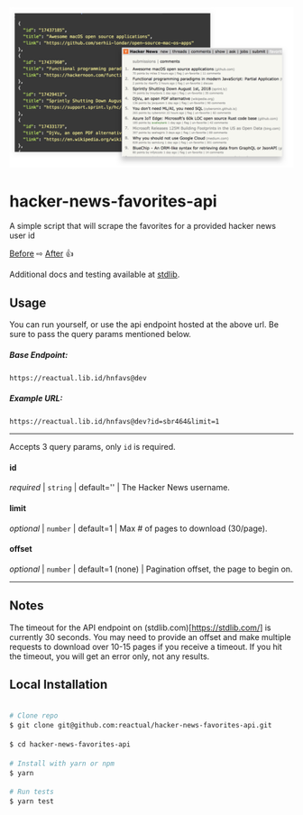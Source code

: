 <img src="img.png" alt="alt text" width="600">


# hacker-news-favorites-api
A simple script that will scrape the favorites for a provided hacker news user id

[Before](https://news.ycombinator.com/favorites?id=sbr464) ⇨ [After](https://reactual.lib.id/hnfavs@dev?id=sbr464&limit=1) 👍

Additional docs and testing available at [stdlib](https://stdlib.com/@reactual/lib/hnfavs/dev/).

## Usage

You can run yourself, or use the api endpoint hosted at the above url. Be sure to pass the query params mentioned below.

##### Base Endpoint:
`https://reactual.lib.id/hnfavs@dev`

##### Example URL:
`https://reactual.lib.id/hnfavs@dev?id=sbr464&limit=1`

---
Accepts 3 query params, only `id` is required.

#### id
*required* | `string` | default='' | The Hacker News username.

#### limit
*optional* | `number` | default=1 | Max # of pages to download (30/page).

#### offset
*optional* | `number` | default=1 (none) | Pagination offset, the page to begin on.

---

## Notes
The timeout for the API endpoint on (stdlib.com)[https://stdlib.com/] is currently 30 seconds. You may need to provide an offset and make multiple requests to download over 10-15 pages if you receive a timeout. If you hit the timeout, you will get an error only, not any results.


## Local Installation


```bash

# Clone repo
$ git clone git@github.com:reactual/hacker-news-favorites-api.git

$ cd hacker-news-favorites-api

# Install with yarn or npm
$ yarn

# Run tests
$ yarn test

```
